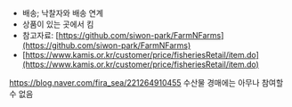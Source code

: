 
- 배송; 낙찰자와 배송 연계
- 상품이 있는 곳에서 킴
- 참고자료: [https://github.com/siwon-park/FarmNFarms](https://github.com/siwon-park/FarmNFarms)
- [https://www.kamis.or.kr/customer/price/fisheriesRetail/item.do](https://www.kamis.or.kr/customer/price/fisheriesRetail/item.do)

https://blog.naver.com/fira_sea/221264910455
수산물 경매에는 아무나 참여할 수 없음

